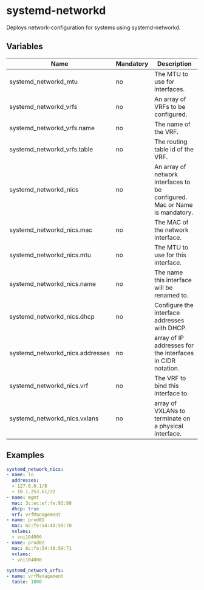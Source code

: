 # systemd-networkd

Deploys network-configuration for systems using systemd-networkd.

## Variables

| Name                              | Mandatory | Description                                                    |
| --------------------------------- | --------- |--------------------------------------------------------------- |
| systemd_networkd_mtu              | no        | The MTU to use for interfaces.                                 |
| systemd_networkd_vrfs             | no        | An array of VRFs to be configured.                             |
| systemd_networkd_vrfs.name        | no        | The name of the VRF.                                           |
| systemd_networkd_vrfs.table       | no        | The routing table id of the VRF.                               |
| systemd_networkd_nics             | no        | An array of network interfaces to be configured. Mac or Name is mandatory. |
| systemd_networkd_nics.mac         | no        | The MAC of the network interface.                              |
| systemd_networkd_nics.mtu         | no        | The MTU to use for this interface.                             |
| systemd_networkd_nics.name        | no        | The name this interface will be renamed to.                    |
| systemd_networkd_nics.dhcp        | no        | Configure the interface addresses with DHCP.                   |
| systemd_networkd_nics.addresses   | no        | array of IP addresses for the interfaces in CIDR notation.     |
| systemd_networkd_nics.vrf         | no        | The VRF to bind this interface to.                             |
| systemd_networkd_nics.vxlans      | no        | array of VXLANs to terminate on a physical interface.          |

## Examples

```yaml
systemd_network_nics:
- name: lo
  addresses:
  - 127.0.0.1/8
  - 10.1.253.61/32
- name: mgmt
  mac: 3c:ec:ef:fe:93:88
  dhcp: true
  vrf: vrfManagement
- name: prod01
  mac: 6c:fe:54:40:59:70
  vxlans:
  - vni104000
- name: prod02
  mac: 6c:fe:54:40:59:71
  vxlans:
  - vni104000

systemd_network_vrfs:
- name: vrfManagement
  table: 1000
```
